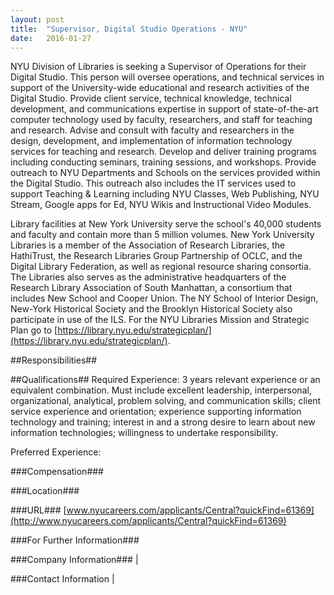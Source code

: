 ```yaml
---
layout: post
title:  "Supervisor, Digital Studio Operations - NYU"
date:   2016-01-27
---
```


NYU Division of Libraries is seeking a Supervisor of Operations for their Digital Studio. This person will oversee operations, and technical services in support of the University-wide educational and research activities of the Digital Studio. Provide client service, technical knowledge, technical development, and communications expertise in support of state-of-the-art computer technology used by faculty, researchers, and staff for teaching and research. Advise and consult with faculty and researchers in the design, development, and implementation of information technology services for teaching and research. Develop and deliver training programs including conducting seminars, training sessions, and workshops. Provide outreach to NYU Departments and Schools on the services provided within the Digital Studio. This outreach also includes the IT services used to support Teaching & Learning including NYU Classes, Web Publishing, NYU Stream, Google apps for Ed, NYU Wikis and Instructional Video Modules.  

Library facilities at New York University serve the school's 40,000 students and faculty and contain more than 5 million volumes. New York University Libraries is a member of the Association of Research Libraries, the HathiTrust, the Research Libraries Group Partnership of OCLC, and the Digital Library Federation, as well as regional resource sharing consortia. The Libraries also serves as the administrative headquarters of the Research Library Association of South Manhattan, a consortium that includes New School and Cooper Union. The NY School of Interior Design, New-York Historical Society and the Brooklyn Historical Society also participate in use of the ILS. For the NYU Libraries Mission and Strategic Plan go to [https://library.nyu.edu/strategicplan/](https://library.nyu.edu/strategicplan/).

##Responsibilities##

##Qualifications##
Required Experience: 3 years relevant experience or an equivalent combination. Must include excellent leadership, interpersonal, organizational, analytical, problem solving, and communication skills; client service experience and orientation; experience supporting information technology and training; interest in and a strong desire to learn about new information technologies; willingness to undertake responsibility.

Preferred Experience: 

###Compensation###

###Location###

###URL###
[www.nyucareers.com/applicants/Central?quickFind=61369](http://www.nyucareers.com/applicants/Central?quickFind=61369)

###For Further Information###

###Company Information###
|

###Contact Information
|
